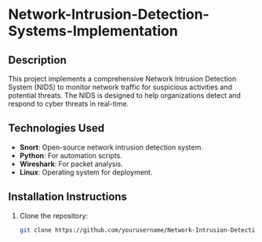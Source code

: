 # Network-Intrusion-Detection-Systems-Implementation
## Description
This project implements a comprehensive Network Intrusion Detection System (NIDS) to monitor network traffic for suspicious activities and potential threats. The NIDS is designed to help organizations detect and respond to cyber threats in real-time.

## Technologies Used
- **Snort**: Open-source network intrusion detection system.
- **Python**: For automation scripts.
- **Wireshark**: For packet analysis.
- **Linux**: Operating system for deployment.

## Installation Instructions
1. Clone the repository:
   ```bash
   git clone https://github.com/yourusername/Network-Intrusion-Detection-System.git

   
